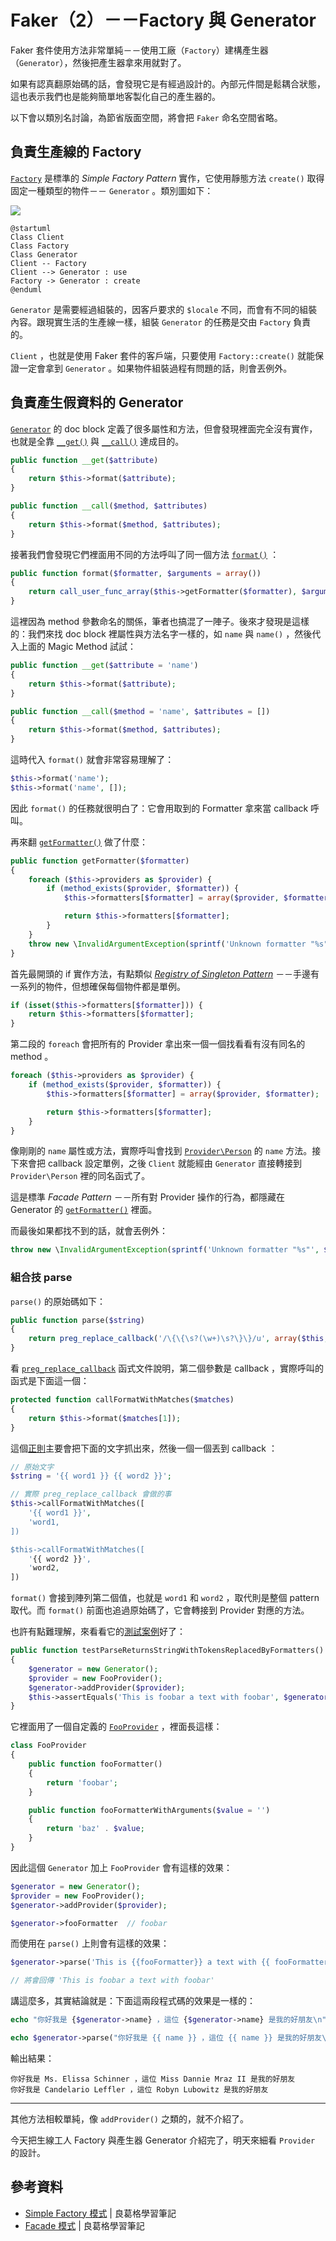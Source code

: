 # Faker（2）－－Factory 與 Generator

Faker 套件使用方法非常單純－－使用工廠（`Factory`）建構產生器（`Generator`），然後把產生器拿來用就對了。

如果有認真翻原始碼的話，會發現它是有經過設計的。內部元件間是鬆耦合狀態，這也表示我們也是能夠簡單地客製化自己的產生器的。

以下會以類別名討論，為節省版面空間，將會把 `Faker` 命名空間省略。

## 負責生產線的 Factory

[`Factory`](https://github.com/fzaninotto/Faker/blob/v1.7.1/src/Faker/Factory.php) 是標準的 *Simple Factory Pattern* 實作，它使用靜態方法 `create()` 取得固定一種類型的物件－－ `Generator` 。類別圖如下：

![](http://www.plantuml.com/plantuml/png/SoWkIImgAStDuNBEIImkLd3EoKpDAu5ot1AJI_ABAg4yzzIyrA94e00NH962hYwI2gY87KAPWfL2QN4g5rI90ffKSb5gOaagbqDgNWhGTW00)

```puml
@startuml
Class Client
Class Factory
Class Generator
Client -- Factory
Client --> Generator : use
Factory -> Generator : create
@enduml
```

`Generator` 是需要經過組裝的，因客戶要求的 `$locale` 不同，而會有不同的組裝內容。跟現實生活的生產線一樣，組裝 `Generator` 的任務是交由 `Factory` 負責的。

`Client` ，也就是使用 Faker 套件的客戶端，只要使用 `Factory::create()` 就能保證一定會拿到 `Generator` 。如果物件組裝過程有問題的話，則會丟例外。

## 負責產生假資料的 Generator

[`Generator`](https://github.com/fzaninotto/Faker/blob/v1.7.1/src/Faker/Generator.php) 的 doc block 定義了很多屬性和方法，但會發現裡面完全沒有實作，也就是全靠 [`__get()`](https://github.com/fzaninotto/Faker/blob/v1.7.1/src/Faker/Generator.php#L266-L269) 與 [`__call()`](https://github.com/fzaninotto/Faker/blob/v1.7.1/src/Faker/Generator.php#L277-L280) 達成目的。

```php
public function __get($attribute)
{
    return $this->format($attribute);
}

public function __call($method, $attributes)
{
    return $this->format($method, $attributes);
}
```

接著我們會發現它們裡面用不同的方法呼叫了同一個方法 [`format()`](https://github.com/fzaninotto/Faker/blob/v1.7.1/src/Faker/Generator.php#L220-L223) ：

```php
public function format($formatter, $arguments = array())
{
    return call_user_func_array($this->getFormatter($formatter), $arguments);
}
```

這裡因為 method 參數命名的關係，筆者也搞混了一陣子。後來才發現是這樣的：我們來找 doc block 裡屬性與方法名字一樣的，如 `name` 與 `name()` ，然後代入上面的 Magic Method 試試：


```php
public function __get($attribute = 'name')
{
    return $this->format($attribute);
}

public function __call($method = 'name', $attributes = [])
{
    return $this->format($method, $attributes);
}
```

這時代入 `format()` 就會非常容易理解了：

```php
$this->format('name');
$this->format('name', []);
```

因此 `format()` 的任務就很明白了：它會用取到的 Formatter 拿來當 callback 呼叫。

再來翻 [`getFormatter()`](https://github.com/fzaninotto/Faker/blob/v1.7.1/src/Faker/Generator.php#L230-L243) 做了什麼：

```php
public function getFormatter($formatter)
{
    foreach ($this->providers as $provider) {
        if (method_exists($provider, $formatter)) {
            $this->formatters[$formatter] = array($provider, $formatter);

            return $this->formatters[$formatter];
        }
    }
    throw new \InvalidArgumentException(sprintf('Unknown formatter "%s"', $formatter));
}
```

首先最開頭的 if 實作方法，有點類似 [*Registry of Singleton Pattern*]() －－手邊有一系列的物件，但想確保每個物件都是單例。

```php
if (isset($this->formatters[$formatter])) {
    return $this->formatters[$formatter];
}
```

第二段的 `foreach` 會把所有的 Provider 拿出來一個一個找看看有沒有同名的 method 。  

```php
foreach ($this->providers as $provider) {
    if (method_exists($provider, $formatter)) {
        $this->formatters[$formatter] = array($provider, $formatter);

        return $this->formatters[$formatter];
    }
}
```

像剛剛的 `name` 屬性或方法，實際呼叫會找到 [`Provider\Person`](https://github.com/fzaninotto/Faker/blob/v1.7.1/src/Faker/Provider/Person.php#L47) 的 `name` 方法。接下來會把 callback 設定單例，之後 `Client` 就能經由 `Generator` 直接轉接到 `Provider\Person` 裡的同名函式了。

這是標準 *Facade Pattern* －－所有對 Provider 操作的行為，都隱藏在 Generator 的 [`getFormatter()`](https://github.com/fzaninotto/Faker/blob/v1.7.1/src/Faker/Generator.php#L230-L243) 裡面。

而最後如果都找不到的話，就會丟例外：

```php
throw new \InvalidArgumentException(sprintf('Unknown formatter "%s"', $formatter));
```

### 組合技 parse

`parse()` 的原始碼如下：

```php
public function parse($string)
{
    return preg_replace_callback('/\{\{\s?(\w+)\s?\}\}/u', array($this, 'callFormatWithMatches'), $string);
}
```

看 [`preg_replace_callback`](http://php.net/manual/en/function.preg-replace-callback.php) 函式文件說明，第二個參數是 callback ，實際呼叫的函式是下面這一個：

```php
protected function callFormatWithMatches($matches)
{
    return $this->format($matches[1]);
}
```

這個[正則](https://regexper.com/#%2F%5C%7B%5C%7B%5Cs%3F(%5Cw%2B)%5Cs%3F%5C%7D%5C%7D%2F)主要會把下面的文字抓出來，然後一個一個丟到 callback ：

```php
// 原始文字
$string = '{{ word1 }} {{ word2 }}';

// 實際 preg_replace_callback 會做的事
$this->callFormatWithMatches([
    '{{ word1 }}',
    'word1,
])

$this->callFormatWithMatches([
    '{{ word2 }}',
    'word2,
])
```

`format()` 會接到陣列第二個值，也就是 `word1` 和 `word2` ，取代則是整個 pattern 取代。而 `format()` 前面也追過原始碼了，它會轉接到 Provider 對應的方法。

也許有點難理解，來看看它的[測試案例](https://github.com/fzaninotto/Faker/blob/v1.7.1/test/Faker/GeneratorTest.php#L76-L82)好了：

```php
public function testParseReturnsStringWithTokensReplacedByFormatters()
{
    $generator = new Generator();
    $provider = new FooProvider();
    $generator->addProvider($provider);
    $this->assertEquals('This is foobar a text with foobar', $generator->parse('This is {{fooFormatter}} a text with {{ fooFormatter }}'));
}
```

它裡面用了一個自定義的 [`FooProvider`](https://github.com/fzaninotto/Faker/blob/v1.7.1/test/Faker/GeneratorTest.php#L128-L139) ，裡面長這樣：

```php
class FooProvider
{
    public function fooFormatter()
    {
        return 'foobar';
    }

    public function fooFormatterWithArguments($value = '')
    {
        return 'baz' . $value;
    }
}
```

因此這個 `Generator` 加上 `FooProvider` 會有這樣的效果：

```php
$generator = new Generator();
$provider = new FooProvider();
$generator->addProvider($provider);

$generator->fooFormatter  // foobar
```

而使用在 `parse()` 上則會有這樣的效果：

```php
$generator->parse('This is {{fooFormatter}} a text with {{ fooFormatter }}'); 

// 將會回傳 'This is foobar a text with foobar'
```

講這麼多，其實結論就是：下面這兩段程式碼的效果是一樣的：

```php
echo "你好我是 {$generator->name} ，這位 {$generator->name} 是我的好朋友\n";

echo $generator->parse("你好我是 {{ name }} ，這位 {{ name }} 是我的好朋友\n");
```

輸出結果：

```
你好我是 Ms. Elissa Schinner ，這位 Miss Dannie Mraz II 是我的好朋友
你好我是 Candelario Leffler ，這位 Robyn Lubowitz 是我的好朋友
```

---

其他方法相較單純，像 `addProvider()` 之類的，就不介紹了。

今天把生線工人 Factory 與產生器 Generator 介紹完了，明天來細看 `Provider` 的設計。

## 參考資料

* [Simple Factory 模式](https://openhome.cc/Gossip/DesignPattern/SimpleFactory.htm) | 良葛格學習筆記
* [Facade 模式](https://openhome.cc/Gossip/DesignPattern/FacadePattern.htm) | 良葛格學習筆記
